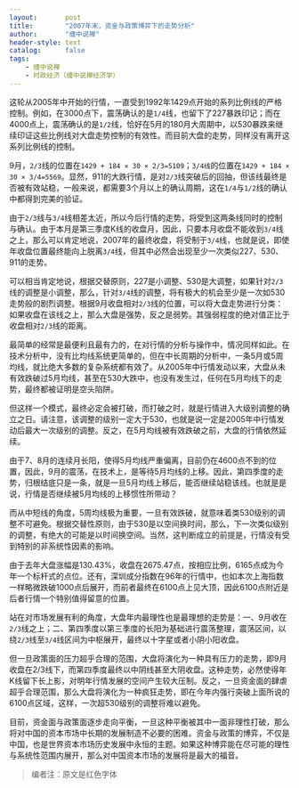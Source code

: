 ```yaml
---
layout:       post
title:        "2007年末，资金与政策博弈下的走势分析"
author:       "缠中说禅"
header-style: text
catalog:      false
tags:
    - 缠中说禅
    - 时政经济（缠中说禅经济学）
---
```


这轮从2005年中开始的行情，一直受到1992年1429点开始的系列比例线的严格控制。例如，在3000点下，震荡确认的是`1/4`线，也留下了227暴跌印记；而在4000点上，震荡确认的是`1/2`线，恰好在5月的180月大周期中，以530暴跌来继续印证这些比例线对大盘走势控制的有效性。而目前大盘的走势，同样没有离开这系列比例线的控制。



9月，`2/3`线的位置在`1429 + 184 × 30 × 2/3=5109`；`3/4线`的位置在`1429 + 184 × 30 × 3/4=5569`。显然，911的大跌行情，是对`2/3`线突破后的回抽，但该线最终是否被有效站稳，一般来说，都需要3个月以上的确认周期，这在`1/4`与`1/2`线的确认中都得到完美的验证。



由于`2/3`线与`3/4`线相差太近，所以今后行情的走势，将受到这两条线同时的控制与确认。由于本月是第三季度K线的收盘月，因此，只要本月收盘不能收到`3/4`线之上，那么可以肯定地说，2007年的最终收盘，将受制于`3/4`线，也就是说，即使年收盘位置最终能向上脱离`3/4`线，但其中必然会出现至少一次类似227、530、911的走势。



可以相当肯定地说，根据交替原则，227是小调整、530是大调整，如果针对`2/3`线的调整是小调整，那么，针对`3/4`线的调整，将有极大的机会至少是一次如530走势般的剧烈调整。根据9月收盘相对`2/3`线的位置，可以将大盘走势进行分类：如果收盘在该线之上，那么大盘是强势，反之是弱势。其强弱程度的绝对值正比于收盘相对`2/3`线的距离。



最简单的经常是最便利且最有力的，在对行情的分析与操作中，情况同样如此。在技术分析中，没有比均线系统更简单的，但在中长周期的分析中，一条5月或5周均线，就比绝大多数的复杂系统都有效了。从2005年中行情发动以来，大盘从未有效跌破过5月均线，甚至在530大跌中，也没有发生过，任何在5月均线下的走势，最终都被证明是空头陷阱。



但这样一个模式，最终必定会被打破，而打破之时，就是行情进入大级别调整的确立之日。请注意，该调整的级别一定大于530，也就是说一定是2005年中行情发动后最大一次级别的调整。反之，在5月均线被有效跌破之前，大盘的行情依然延续。



由于7、8月的连续月长阳，使得5月均线严重偏离，目前仍在4600点不到的位置，因此，9月的震荡，在技术上，是等待5月均线的上移。因此，第四季度的走势，归根结底只是一条，就是一旦5月均线上移后，能否继续站稳该线。也就是是说，行情是否继续被5月均线的上移惯性所带动？



而从中短线的角度，5周均线极为重要，一旦有效跌破，就意味着类530级别的调整不可避免。根据交替性原则，由于530是以空间换时间，那么，下一次类似级别的调整，有绝大的可能是以时间换空间。当然，这判断成立的前提是，行情没有受到特别的非系统性因素的影响。



由于去年大盘涨幅是130.43%，收盘在2675.47点，按相应比例，6165点成为今年一个标杆式的点位。还有，深圳成分指数在96年的行情中，也如本次上海指数一样略微跌破1000点后展开，而前者最终在6100点上见大顶，因此6100点附近是后者行情一个特别值得留意的位置。



站在对市场发展有利的角度，大盘年内最理性也是最理想的走势是：一、9月收在`2/3`线之上；二、第四季度以第三季度的长阳为基础进行震荡整理，震荡区间，以绕`2/3`线至`3/4`线区间为中枢展开，最终以十字星或者小阴小阳收盘。



但一旦政策面的压力超乎合理的范围，大盘将演化为一种具有压力的走势，即9月收盘在2/3线下，而第四季度最终以中阴线甚至大阴收盘。这种走势，必然使得年K线留下长上影，对明年行情发展的空间产生较大压制。反之，一旦资金面的肆虐超乎合理范围，那么大盘将演化为一种疯狂走势，即在今年内强行突破上面所说的6100点区域，这样，一次超530级别的调整将难以避免。



目前，资金面与政策面逐步走向平衡，一旦这种平衡被其中一面非理性打破，那么将对中国的资本市场中长期的发展制造不必要的困难。资金与政策的博弈，不仅是中国，也是世界资本市场历史发展中永恒的主题。如果这种博弈能在尽可能的理性与系统性范围内展开，那么对中国资本市场的发展将是最大的福音。



> 编者注：原文是红色字体
